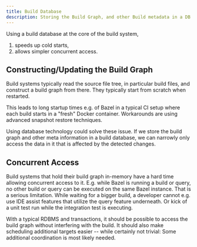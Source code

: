 ```yaml
---
title: Build Database
description: Storing the Build Graph, and other Build metadata in a DB.
---
```


Using a build database at the core of the build system, 

1. speeds up cold starts,
2. allows simpler concurrent access.

## Constructing/Updating the Build Graph

Build systems typically read the source file tree, in particular build files,
and construct a build graph from there. They typically start from scratch when restarted.

This leads to long startup times e.g. of Bazel in a typical CI setup where 
each build starts in a "fresh" Docker container. Workarounds are using advanced snapshot
restore techniques.

Using database technology could solve these issue. If we store the build graph and other
meta information in a build database, we can narrowly only access the data in it
that is affected by the detected changes.

## Concurrent Access

Build systems that hold their build graph in-memory have a hard time allowing concurrent
access to it. E.g. while Bazel is running a build or query, no other build or query can be
executed on the same Bazel instance. That is a serious limitation. While waiting for
a bigger build, a developer cannot e.g. use IDE assist features that utilize the query
feature underneath. Or kick of a unit test run while the integration test is executing.

With a typical RDBMS and transactions, it should be possible to access the build graph
without interfering with the build. It should also make scheduling additional targets
easier -- while certainly not trivial: Some additional coordination is most likely
needed.

